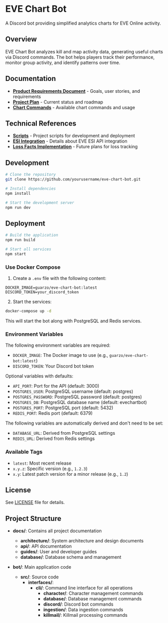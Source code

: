 # EVE Chart Bot

A Discord bot providing simplified analytics charts for EVE Online activity.

## Overview

EVE Chart Bot analyzes kill and map activity data, generating useful charts via Discord commands. The bot helps players track their performance, monitor group activity, and identify patterns over time.

## Documentation

- [**Product Requirements Document**](docs/prd.md) - Goals, user stories, and requirements
- [**Project Plan**](docs/project-plan.md) - Current status and roadmap
- [**Chart Commands**](docs/chart-commands.md) - Available chart commands and usage

## Technical References

- [**Scripts**](docs/scripts.md) - Project scripts for development and deployment
- [**ESI Integration**](docs/esi-integration.md) - Details about EVE ESI API integration
- [**Loss Facts Implementation**](docs/loss-facts-implementation.md) - Future plans for loss tracking

## Development

```bash
# Clone the repository
git clone https://github.com/yourusername/eve-chart-bot.git

# Install dependencies
npm install

# Start the development server
npm run dev
```

## Deployment

```bash
# Build the application
npm run build

# Start all services
npm start
```

### Use Docker Compose

1. Create a `.env` file with the following content:

```
DOCKER_IMAGE=guarzo/eve-chart-bot:latest
DISCORD_TOKEN=your_discord_token
```

2. Start the services:

```bash
docker-compose up -d
```

This will start the bot along with PostgreSQL and Redis services.

### Environment Variables

The following environment variables are required:

- `DOCKER_IMAGE`: The Docker image to use (e.g., `guarzo/eve-chart-bot:latest`)
- `DISCORD_TOKEN`: Your Discord bot token

Optional variables with defaults:

- `API_PORT`: Port for the API (default: 3000)
- `POSTGRES_USER`: PostgreSQL username (default: postgres)
- `POSTGRES_PASSWORD`: PostgreSQL password (default: postgres)
- `POSTGRES_DB`: PostgreSQL database name (default: evechartbot)
- `POSTGRES_PORT`: PostgreSQL port (default: 5432)
- `REDIS_PORT`: Redis port (default: 6379)

The following variables are automatically derived and don't need to be set:

- `DATABASE_URL`: Derived from PostgreSQL settings
- `REDIS_URL`: Derived from Redis settings

### Available Tags

- `latest`: Most recent release
- `x.y.z`: Specific version (e.g., `1.2.3`)
- `x.y`: Latest patch version for a minor release (e.g., `1.2`)

## License

See [LICENSE](LICENSE) file for details.

## Project Structure

- **docs/**: Contains all project documentation

  - **architecture/**: System architecture and design documents
  - **api/**: API documentation
  - **guides/**: User and developer guides
  - **database/**: Database schema and management

- **bot/**: Main application code
  - **src/**: Source code
    - **interfaces/**:
      - **cli/**: Command line interface for all operations
        - **character/**: Character management commands
        - **database/**: Database management commands
        - **discord/**: Discord bot commands
        - **ingestion/**: Data ingestion commands
        - **killmail/**: Killmail processing commands
